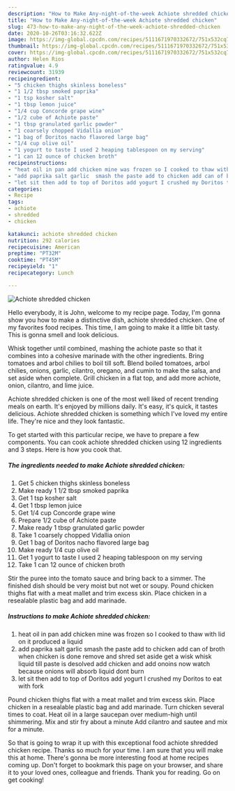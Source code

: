 ```yaml
---
description: "How to Make Any-night-of-the-week Achiote shredded chicken"
title: "How to Make Any-night-of-the-week Achiote shredded chicken"
slug: 473-how-to-make-any-night-of-the-week-achiote-shredded-chicken
date: 2020-10-26T03:16:32.622Z
image: https://img-global.cpcdn.com/recipes/5111671970332672/751x532cq70/achiote-shredded-chicken-recipe-main-photo.jpg
thumbnail: https://img-global.cpcdn.com/recipes/5111671970332672/751x532cq70/achiote-shredded-chicken-recipe-main-photo.jpg
cover: https://img-global.cpcdn.com/recipes/5111671970332672/751x532cq70/achiote-shredded-chicken-recipe-main-photo.jpg
author: Helen Rios
ratingvalue: 4.9
reviewcount: 31939
recipeingredient:
- "5 chicken thighs skinless boneless"
- "1 1/2 tbsp smoked paprika"
- "1 tsp kosher salt"
- "1 tbsp lemon juice"
- "1/4 cup Concorde grape wine"
- "1/2 cube of Achiote paste"
- "1 tbsp granulated garlic powder"
- "1 coarsely chopped Vidallia onion"
- "1 bag of Doritos nacho flavored large bag"
- "1/4 cup olive oil"
- "1 yogurt to taste I used 2 heaping tablespoon on my serving"
- "1 can 12 ounce of chicken broth"
recipeinstructions:
- "heat oil in pan add chicken mine was frozen so I cooked to thaw with lid on it produced a liquid"
- "add paprika salt garlic  smash the paste add to chicken add can of broth when chicken is done remove and shred set aside get a wisk whisk liquid till paste is desolved add chicken and add onoins now watch because onions will absorb liquid  dont burn"
- "let sit then add to top of Doritos add yogurt I crushed my Doritos to eat with fork"
categories:
- Recipe
tags:
- achiote
- shredded
- chicken

katakunci: achiote shredded chicken 
nutrition: 292 calories
recipecuisine: American
preptime: "PT32M"
cooktime: "PT45M"
recipeyield: "1"
recipecategory: Lunch

---
```



![Achiote shredded chicken](https://img-global.cpcdn.com/recipes/5111671970332672/751x532cq70/achiote-shredded-chicken-recipe-main-photo.jpg)

Hello everybody, it is John, welcome to my recipe page. Today, I'm gonna show you how to make a distinctive dish, achiote shredded chicken. One of my favorites food recipes. This time, I am going to make it a little bit tasty. This is gonna smell and look delicious.

Whisk together until combined, mashing the achiote paste so that it combines into a cohesive marinade with the other ingredients. Bring tomatoes and arbol chilies to boil till soft. Blend boiled tomatoes, arbol chilies, onions, garlic, cilantro, oregano, and cumin to make the salsa, and set aside when complete. Grill chicken in a flat top, and add more achiote, onion, cilantro, and lime juice.

Achiote shredded chicken is one of the most well liked of recent trending meals on earth. It's enjoyed by millions daily. It's easy, it's quick, it tastes delicious. Achiote shredded chicken is something which I've loved my entire life. They're nice and they look fantastic.


To get started with this particular recipe, we have to prepare a few components. You can cook achiote shredded chicken using 12 ingredients and 3 steps. Here is how you cook that.

<!--inarticleads1-->

##### The ingredients needed to make Achiote shredded chicken:

1. Get 5 chicken thighs skinless boneless
1. Make ready 1 1/2 tbsp smoked paprika
1. Get 1 tsp kosher salt
1. Get 1 tbsp lemon juice
1. Get 1/4 cup Concorde grape wine
1. Prepare 1/2 cube of Achiote paste
1. Make ready 1 tbsp granulated garlic powder
1. Take 1 coarsely chopped Vidallia onion
1. Get 1 bag of Doritos nacho flavored large bag
1. Make ready 1/4 cup olive oil
1. Get 1 yogurt to taste I used 2 heaping tablespoon on my serving
1. Take 1 can 12 ounce of chicken broth


Stir the puree into the tomato sauce and bring back to a simmer. The finished dish should be very moist but not wet or soupy. Pound chicken thighs flat with a meat mallet and trim excess skin. Place chicken in a resealable plastic bag and add marinade. 

<!--inarticleads2-->

##### Instructions to make Achiote shredded chicken:

1. heat oil in pan add chicken mine was frozen so I cooked to thaw with lid on it produced a liquid
1. add paprika salt garlic  smash the paste add to chicken add can of broth when chicken is done remove and shred set aside get a wisk whisk liquid till paste is desolved add chicken and add onoins now watch because onions will absorb liquid  dont burn
1. let sit then add to top of Doritos add yogurt I crushed my Doritos to eat with fork


Pound chicken thighs flat with a meat mallet and trim excess skin. Place chicken in a resealable plastic bag and add marinade. Turn chicken several times to coat. Heat oil in a large saucepan over medium-high until shimmering. Mix and stir fry about a minute Add cilantro and sautee and mix for a minute. 

So that is going to wrap it up with this exceptional food achiote shredded chicken recipe. Thanks so much for your time. I am sure that you will make this at home. There's gonna be more interesting food at home recipes coming up. Don't forget to bookmark this page on your browser, and share it to your loved ones, colleague and friends. Thank you for reading. Go on get cooking!
